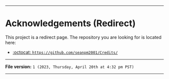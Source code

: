 
***

# Acknowledgements (Redirect)

This project is a redirect page. The repository you are looking for is located here:

- [:octocat: `https://github.com/seanpm2001/Credits/`](https://github.com/seanpm2001/Credits/)

***

**File version:** `1 (2023, Thursday, April 20th at 4:32 pm PST)`

***
